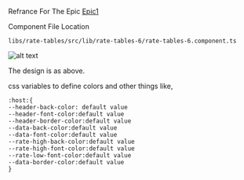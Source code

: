 Refrance For The Epic
[Epic1](https://rpsoftech.atlassian.net/browse/SHBULL-1)

Component File Location

`libs/rate-tables/src/lib/rate-tables-6/rate-tables-6.component.ts`

![alt text](https://github.com/rpsoftech/SharedBullion/blob/main/designs/table6.png?raw=true)

The design is as above.

css variables to define colors and other things like,

```
:host:{
--header-back-color: default value
--header-font-color:default value
--header-border-color:default value
--data-back-color:default value
--data-font-color:default value
--rate-high-back-color:default value
--rate-high-font-color:default value
--rate-low-font-color:default value
--data-border-color:default value
}
```
